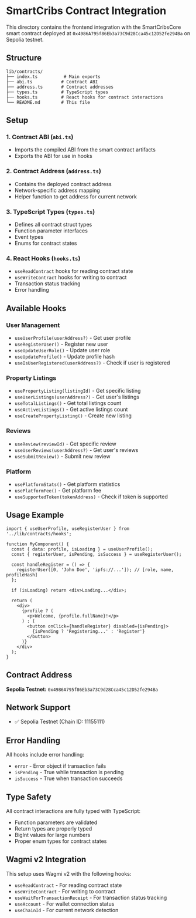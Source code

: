 # SmartCribs Contract Integration

This directory contains the frontend integration with the SmartCribsCore smart contract deployed at `0x4986A795f86Eb3a73C9d28Cca45c12D52fe294Ba` on Sepolia testnet.

## Structure

```
lib/contracts/
├── index.ts          # Main exports
├── abi.ts           # Contract ABI
├── address.ts       # Contract addresses
├── types.ts         # TypeScript types
├── hooks.ts         # React hooks for contract interactions
└── README.md        # This file
```

## Setup

### 1. Contract ABI (`abi.ts`)
- Imports the compiled ABI from the smart contract artifacts
- Exports the ABI for use in hooks

### 2. Contract Address (`address.ts`)
- Contains the deployed contract address
- Network-specific address mapping
- Helper function to get address for current network

### 3. TypeScript Types (`types.ts`)
- Defines all contract struct types
- Function parameter interfaces
- Event types
- Enums for contract states

### 4. React Hooks (`hooks.ts`)
- `useReadContract` hooks for reading contract state
- `useWriteContract` hooks for writing to contract
- Transaction status tracking
- Error handling

## Available Hooks

### User Management
- `useUserProfile(userAddress?)` - Get user profile
- `useRegisterUser()` - Register new user
- `useUpdateUserRole()` - Update user role
- `useUpdateProfile()` - Update profile hash
- `useIsUserRegistered(userAddress?)` - Check if user is registered

### Property Listings
- `usePropertyListing(listingId)` - Get specific listing
- `useUserListings(userAddress?)` - Get user's listings
- `useTotalListings()` - Get total listings count
- `useActiveListings()` - Get active listings count
- `useCreatePropertyListing()` - Create new listing

### Reviews
- `useReview(reviewId)` - Get specific review
- `useUserReviews(userAddress?)` - Get user's reviews
- `useSubmitReview()` - Submit new review

### Platform
- `usePlatformStats()` - Get platform statistics
- `usePlatformFee()` - Get platform fee
- `useSupportedToken(tokenAddress)` - Check if token is supported

## Usage Example

```tsx
import { useUserProfile, useRegisterUser } from '../lib/contracts/hooks';

function MyComponent() {
  const { data: profile, isLoading } = useUserProfile();
  const { registerUser, isPending, isSuccess } = useRegisterUser();

  const handleRegister = () => {
    registerUser([0, 'John Doe', 'ipfs://...']); // [role, name, profileHash]
  };

  if (isLoading) return <div>Loading...</div>;
  
  return (
    <div>
      {profile ? (
        <p>Welcome, {profile.fullName}!</p>
      ) : (
        <button onClick={handleRegister} disabled={isPending}>
          {isPending ? 'Registering...' : 'Register'}
        </button>
      )}
    </div>
  );
}
```

## Contract Address

**Sepolia Testnet:** `0x4986A795f86Eb3a73C9d28Cca45c12D52fe294Ba`

## Network Support

- ✅ Sepolia Testnet (Chain ID: 11155111)

## Error Handling

All hooks include error handling:
- `error` - Error object if transaction fails
- `isPending` - True while transaction is pending
- `isSuccess` - True when transaction succeeds

## Type Safety

All contract interactions are fully typed with TypeScript:
- Function parameters are validated
- Return types are properly typed
- BigInt values for large numbers
- Proper enum types for contract states

## Wagmi v2 Integration

This setup uses Wagmi v2 with the following hooks:
- `useReadContract` - For reading contract state
- `useWriteContract` - For writing to contract
- `useWaitForTransactionReceipt` - For transaction status tracking
- `useAccount` - For wallet connection status
- `useChainId` - For current network detection 